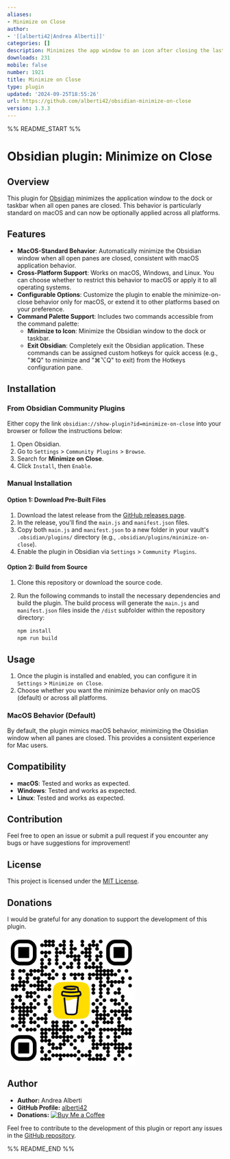 ```yaml
---
aliases:
- Minimize on Close
author:
- '[[alberti42|Andrea Alberti]]'
categories: []
description: Minimizes the app window to an icon after closing the last open pane
downloads: 231
mobile: false
number: 1921
title: Minimize on Close
type: plugin
updated: '2024-09-25T18:55:26'
url: https://github.com/alberti42/obsidian-minimize-on-close
version: 1.3.3
---
```


%% README_START %%

# Obsidian plugin: Minimize on Close

## Overview

This plugin for [Obsidian](https://obsidian.md) minimizes the application window to the dock or taskbar when all open panes are closed. This behavior is particularly standard on macOS and can now be optionally applied across all platforms.

## Features

- **MacOS-Standard Behavior**: Automatically minimize the Obsidian window when all open panes are closed, consistent with macOS application behavior.
- **Cross-Platform Support**: Works on macOS, Windows, and Linux. You can choose whether to restrict this behavior to macOS or apply it to all operating systems.
- **Configurable Options**: Customize the plugin to enable the minimize-on-close behavior only for macOS, or extend it to other platforms based on your preference.
- **Command Palette Support**: Includes two commands accessible from the command palette:
  - **Minimize to Icon**: Minimize the Obsidian window to the dock or taskbar.
  - **Exit Obsidian**: Completely exit the Obsidian application.
  These commands can be assigned custom hotkeys for quick access (e.g., "⌘Q" to minimize and "⌘⌥Q" to exit) from the Hotkeys configuration pane.


## Installation

### From Obsidian Community Plugins

Either copy the link `obsidian://show-plugin?id=minimize-on-close` into your browser or follow the instructions below:

1. Open Obsidian.
2. Go to `Settings` > `Community Plugins` > `Browse`.
3. Search for **Minimize on Close**.
4. Click `Install`, then `Enable`.

### Manual Installation

#### Option 1: Download Pre-Built Files

1. Download the latest release from the [GitHub releases page](https://github.com/alberti42/obsidian-minimize-on-close/releases).
2. In the release, you'll find the `main.js` and `manifest.json` files.
3. Copy both `main.js` and `manifest.json` to a new folder in your vault's `.obsidian/plugins/` directory (e.g., `.obsidian/plugins/minimize-on-close`).
4. Enable the plugin in Obsidian via `Settings` > `Community Plugins`.

#### Option 2: Build from Source

1. Clone this repository or download the source code.
2. Run the following commands to install the necessary dependencies and build the plugin. The build process will generate the `main.js` and `manifest.json` files inside the `/dist` subfolder within the repository directory:

   ```bash
   npm install
   npm run build
   ```

## Usage

1. Once the plugin is installed and enabled, you can configure it in `Settings` > `Minimize on Close`.
2. Choose whether you want the minimize behavior only on macOS (default) or across all platforms.

### MacOS Behavior (Default)

By default, the plugin mimics macOS behavior, minimizing the Obsidian window when all panes are closed. This provides a consistent experience for Mac users.

## Compatibility

- **macOS**: Tested and works as expected.
- **Windows**: Tested and works as expected.
- **Linux**: Tested and works as expected.

## Contribution

Feel free to open an issue or submit a pull request if you encounter any bugs or have suggestions for improvement!

## License

This project is licensed under the [MIT License](LICENSE).

## Donations
I would be grateful for any donation to support the development of this plugin.

[<img src="https://raw.githubusercontent.com/alberti42/obsidian-minimize-on-close/HEAD/docs/images/buy_me_coffee.png" width=300 alt="Buy Me a Coffee QR Code"/>](https://buymeacoffee.com/alberti)

## Author
- **Author:** Andrea Alberti
- **GitHub Profile:** [alberti42](https://github.com/alberti42)
- **Donations:** [![Buy Me a Coffee](https://img.shields.io/badge/Donate-Buy%20Me%20a%20Coffee-orange)](https://buymeacoffee.com/alberti)

Feel free to contribute to the development of this plugin or report any issues in the [GitHub repository](https://github.com/alberti42/import-attachments-plus/issues).


%% README_END %%